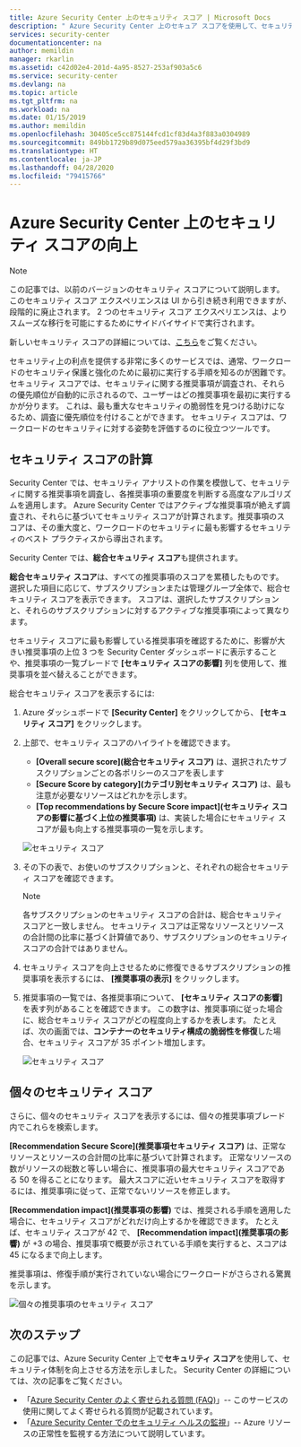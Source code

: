 ```yaml
---
title: Azure Security Center 上のセキュリティ スコア | Microsoft Docs
description: " Azure Security Center 上のセキュア スコアを使用して、セキュリティに関する推奨事項に優先順位を付けます。 "
services: security-center
documentationcenter: na
author: memildin
manager: rkarlin
ms.assetid: c42d02e4-201d-4a95-8527-253af903a5c6
ms.service: security-center
ms.devlang: na
ms.topic: article
ms.tgt_pltfrm: na
ms.workload: na
ms.date: 01/15/2019
ms.author: memildin
ms.openlocfilehash: 30405ce5cc875144fcd1cf83d4a3f883a0304989
ms.sourcegitcommit: 849bb1729b89d075eed579aa36395bf4d29f3bd9
ms.translationtype: HT
ms.contentlocale: ja-JP
ms.lasthandoff: 04/28/2020
ms.locfileid: "79415766"
---
```

# <a name="improve-your-secure-score-in-azure-security-center"></a>Azure Security Center 上のセキュリティ スコアの向上

> [!NOTE]
> この記事では、以前のバージョンのセキュリティ スコアについて説明します。 このセキュリティ スコア エクスペリエンスは UI から引き続き利用できますが、段階的に廃止されます。 2 つのセキュリティ スコア エクスペリエンスは、よりスムーズな移行を可能にするためにサイドバイサイドで実行されます。
>
> 新しいセキュリティ スコアの詳細については、[こちら](secure-score-security-controls.md)をご覧ください。
>

セキュリティ上の利点を提供する非常に多くのサービスでは、通常、ワークロードのセキュリティ保護と強化のために最初に実行する手順を知るのが困難です。 セキュリティ スコアでは、セキュリティに関する推奨事項が調査され、それらの優先順位が自動的に示されるので、ユーザーはどの推奨事項を最初に実行するかが分ります。 これは、最も重大なセキュリティの脆弱性を見つける助けになるため、調査に優先順位を付けることができます。 セキュリティ スコアは、ワークロードのセキュリティに対する姿勢を評価するのに役立つツールです。

## <a name="secure-score-calculation"></a>セキュリティ スコアの計算

Security Center では、セキュリティ アナリストの作業を模倣して、セキュリティに関する推奨事項を調査し、各推奨事項の重要度を判断する高度なアルゴリズムを適用します。
Azure Security Center ではアクティブな推奨事項が絶えず調査され、それらに基づいてセキュリティ スコアが計算されます。推奨事項のスコアは、その重大度と、ワークロードのセキュリティに最も影響するセキュリティのベスト プラクティスから導出されます。

Security Center では、**総合セキュリティ スコア**も提供されます。 

**総合セキュリティ スコア**は、すべての推奨事項のスコアを累積したものです。 選択した項目に応じて、サブスクリプションまたは管理グループ全体で、総合セキュリティ スコアを表示できます。 スコアは、選択したサブスクリプションと、それらのサブスクリプションに対するアクティブな推奨事項によって異なります。

セキュリティ スコアに最も影響している推奨事項を確認するために、影響が大きい推奨事項の上位 3 つを Security Center ダッシュボードに表示することや、推奨事項の一覧ブレードで **[セキュリティ スコアの影響]** 列を使用して、推奨事項を並べ替えることができます。

総合セキュリティ スコアを表示するには:

1. Azure ダッシュボードで **[Security Center]** をクリックしてから、 **[セキュリティ スコア]** をクリックします。

2. 上部で、セキュリティ スコアのハイライトを確認できます。
   - **[Overall secure score]\(総合セキュリティ スコア\)** は、選択されたサブスクリプションごとの各ポリシーのスコアを表します
   - **[Secure Score by category]\(カテゴリ別セキュリティ スコア\)** は、最も注意が必要なリソースはどれかを示します。
   - **[Top recommendations by Secure Score impact]\(セキュリティ スコアの影響に基づく上位の推奨事項\)** は、実装した場合にセキュリティ スコアが最も向上する推奨事項の一覧を示します。
 
   ![セキュリティ スコア](./media/security-center-secure-score/secure-score-dashboard.png)

3. その下の表で、お使いのサブスクリプションと、それぞれの総合セキュリティ スコアを確認できます。

   > [!NOTE]
   > 各サブスクリプションのセキュリティ スコアの合計は、総合セキュリティ スコアと一致しません。 セキュリティ スコアは正常なリソースとリソースの合計間の比率に基づく計算値であり、サブスクリプションのセキュリティ スコアの合計ではありません。 
   >
4. セキュリティ スコアを向上させるために修復できるサブスクリプションの推奨事項を表示するには、 **[推奨事項の表示]** をクリックします。
4. 推奨事項の一覧では、各推奨事項について、 **[セキュリティ スコアの影響]** を表す列があることを確認できます。 この数字は、推奨事項に従った場合に、総合セキュリティ スコアがどの程度向上するかを表します。 たとえば、次の画面では、**コンテナーのセキュリティ構成の脆弱性を修復**した場合、セキュリティ スコアが 35 ポイント増加します。

   ![セキュリティ スコア](./media/security-center-secure-score/security-center-secure-score1.png)



## <a name="individual-secure-score"></a>個々のセキュリティ スコア

さらに、個々のセキュリティ スコアを表示するには、個々の推奨事項ブレード内でこれらを検索します。  

**[Recommendation Secure Score]\(推奨事項セキュリティ スコア\)** は、正常なリソースとリソースの合計間の比率に基づいて計算されます。 正常なリソースの数がリソースの総数と等しい場合に、推奨事項の最大セキュリティ スコアである 50 を得ることになります。 最大スコアに近いセキュリティ スコアを取得するには、推奨事項に従って、正常でないリソースを修正します。

**[Recommendation impact]\(推奨事項の影響\)** では、推奨される手順を適用した場合に、セキュリティ スコアがどれだけ向上するかを確認できます。 たとえば、セキュリティ スコアが 42 で、 **[Recommendation impact]\(推奨事項の影響\)** が +3 の場合、推奨事項で概要が示されている手順を実行すると、スコアは 45 になるまで向上します。

推奨事項は、修復手順が実行されていない場合にワークロードがさらされる驚異を示します。

![個々の推奨事項のセキュリティ スコア](./media/security-center-secure-score/indiv-recommendation-secure-score.png)


## <a name="next-steps"></a>次のステップ
この記事では、Azure Security Center 上で**セキュリティ スコア**を使用して、セキュリティ体制を向上させる方法を示しました。 Security Center の詳細については、次の記事をご覧ください。

* 「[Azure Security Center のよく寄せられる質問 (FAQ)](security-center-faq.md)」-- このサービスの使用に関してよく寄せられる質問が記載されています。
* 「[Azure Security Center でのセキュリティ ヘルスの監視](security-center-monitoring.md)」-- Azure リソースの正常性を監視する方法について説明しています。
